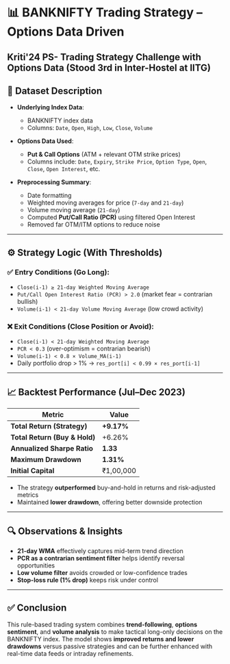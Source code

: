 
# 📊 BANKNIFTY Trading Strategy – Options Data Driven
## Kriti'24 PS- Trading Strategy Challenge with Options Data (Stood 3rd in Inter-Hostel at IITG)

## 📂 Dataset Description

- **Underlying Index Data**:  
  - BANKNIFTY index data 
  - Columns: `Date`, `Open`, `High`, `Low`, `Close`, `Volume`

- **Options Data Used**:  
  - **Put & Call Options** (ATM + relevant OTM strike prices)  
  - Columns include: `Date`, `Expiry`, `Strike Price`, `Option Type`, `Open`, `Close`, `Open Interest`, etc.

- **Preprocessing Summary**:  
  - Date formatting  
  - Weighted moving averages for price (`7-day` and `21-day`)  
  - Volume moving average (`21-day`)  
  - Computed **Put/Call Ratio (PCR)** using filtered Open Interest  
  - Removed far OTM/ITM options to reduce noise

---

## ⚙️ Strategy Logic (With Thresholds)

### ✅ Entry Conditions (Go Long):
- `Close(i-1) ≥ 21-day Weighted Moving Average`
- `Put/Call Open Interest Ratio (PCR) > 2.0` (market fear = contrarian bullish)
- `Volume(i-1) < 21-day Volume Moving Average` (low crowd activity)

### ❌ Exit Conditions (Close Position or Avoid):
- `Close(i-1) < 21-day Weighted Moving Average`
- `PCR < 0.3` (over-optimism = contrarian bearish)
- `Volume(i-1) < 0.8 × Volume_MA(i-1)`
- Daily portfolio drop > 1% → `res_port[i] < 0.99 × res_port[i-1]`

---

## 📈 Backtest Performance (Jul–Dec 2023)

| Metric                          | Value      |
|---------------------------------|------------|
| **Total Return (Strategy)**     | **+9.17%** |
| **Total Return (Buy & Hold)**   | +6.26%     |
| **Annualized Sharpe Ratio**     | **1.33**   |
| **Maximum Drawdown**            | **1.31%**  |
| **Initial Capital**             | ₹1,00,000  |

- The strategy **outperformed** buy-and-hold in returns and risk-adjusted metrics
- Maintained **lower drawdown**, offering better downside protection

---

## 🔍 Observations & Insights

- **21-day WMA** effectively captures mid-term trend direction
- **PCR as a contrarian sentiment filter** helps identify reversal opportunities
- **Low volume filter** avoids crowded or low-confidence trades
- **Stop-loss rule (1% drop)** keeps risk under control

---

## ✅ Conclusion

This rule-based trading system combines **trend-following**, **options sentiment**, and **volume analysis** to make tactical long-only decisions on the BANKNIFTY index. The model shows **improved returns and lower drawdowns** versus passive strategies and can be further enhanced with real-time data feeds or intraday refinements.
